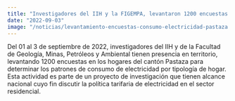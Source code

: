```yaml
---
title: "Investigadores del IIH y la FIGEMPA, levantaron 1200 encuestas en los hogares del Cantón Pastaza para determinar los patrones de consumo de electricidad"
date: "2022-09-03"
image: "/noticias/levantamiento-encuestas-consumo-electricidad-pastaza.jpeg"
---
```


Del 01 al 3 de septiembre de 2022, investigadores del IIH y de la Facultad de Geología, Minas, Petróleos y Ambiental tienen presencia en territorio, levantando 1200 encuestas en los hogares del cantón Pastaza para determinar los patrones de consumo de electricidad por tipología de hogar. Esta actividad es parte de un proyecto de investigación que tienen alcance nacional cuyo fin discutir la política tarifaria de electricidad en el sector residencial.